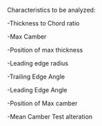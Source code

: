 Characteristics to be analyzed:

-Thickness to Chord ratio

-Max Camber

-Position of max thickness 

-Leading edge radius

-Trailing Edge Angle

-Leading Edge Angle

-Position of Max camber

-Mean Camber
Test alteration